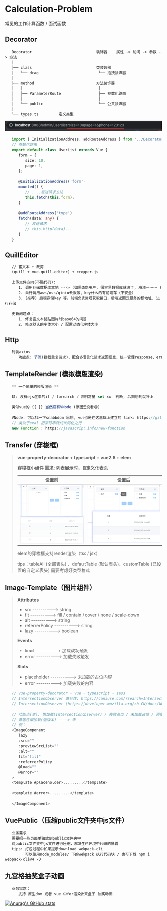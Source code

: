 

# Calculation-Problem

常见的工作计算函数 / 面试函数

## Decorator
```
   Decorator                             装饰器    属性 -> 访问 -> 参数 -> 方法
   |
   ├── class                             类装饰器
   |   └── drag                           └── 拖拽装饰器
   |
   ├── method                            方法装饰器
   │   │                                  │
   │   ├── ParameterRoute                 ├── 参数化路由
   │   │                                  │
   │   └── public                         └── 公共装饰器
   │
   └── types.ts         定义类型
```
<img src="https://raw.githubusercontent.com/Due07/Calculation-Problem/master/image/image-20221103180504481.png" alt="image-20221103180504481" />

```typescript
   import { InitializationAddress, addRouteAddress } from '../Decorator/method/ParameterRoute';
   // 参数化路由
   export default class UserList extends Vue {
      form = {
         size: 10,
         page: 1,
      };

      @InitializationAddress('form')
      mounted() {
         // ....发送请求方法
         this.fetch(this.form);
      }

      @addRouteAddress('type')
      fetch(data: any) {
         // 发送请求
         // this.http(data)....
      }
   }

```


## QuillEditor
```
   // 富文本 + 裁剪
   (quill + vue-quill-editor) + cropper.js

   上传文件方向(不贴代码): 
      1. 调用存储数据库本地 ---> (如果面向用户, 很容易数据库就满了, 崩溃～～～ )
      2. 自行调用aws/oss/qiniu云服务, key什么的有前端存（不安全）
      3. (推荐) 后端存储key 等，前端负责常规获取接口，后端返回云服务的预地址, 进行存储

   更新问题点：
      1. 修复富文本黏贴图片时base64的问题
      2. 修改默认的字体大小 / 配置动态化字体大小

```

## Http
```typescript
   封装axios
      功能点: 节流(拦截重复请求)、配合多语言化请求返回信息、统一管理response、error信息提醒
```

## TemplateRender (模拟模版渲染)
```javascript
   ** 一个简单的模版渲染 **

   缺: 没有ejs渲染的if / forearch / 声明常量 set xx  判断, 后期想到就补上

   类似vue的 {{ }} 当然没有VNode (原因还没看😅)

   VNode: 可以找一下snabbdom 思想, vue也是在这基础上建立的 link: https://github.com/coconilu/Blog/issues/152
   // 类似于eval 把字符串转成代码化之行
   new Function : https://javascript.info/new-function
```

## Transfer (穿梭框)
> **vue-property-decorator + typescript + vue2.6 + elem**
>
> **穿梭框小组件 需求: 列表展示时，自定义化表头**   
>
> |                            设置前                            |                            设置后                            |
> | :----------------------------------------------------------: | :----------------------------------------------------------: |
> | <img src="https://raw.githubusercontent.com/Due07/Calculation-Problem/master/image/image-20220923115231264.png" alt="image-20220923115231264" style="zoom: 50%; display: inline-block" /> | <img src="https://raw.githubusercontent.com/Due07/Calculation-Problem/master/image/image-20220923115654730.png" alt="image-20220923115654730" style="zoom: 60%; display: inline-block" /> |
>
> elem的穿梭框支持render渲染（tsx / jsx）
>
> tips：tableAll (全部表头) 、defaultTable (默认表头)、customTable (已设置的自定义表头) 需要考虑好类型格式
>
> 

## Image-Template（图片组件）
> **Attributes**
>
> - src 							---------->	 string
> - fit 							---------->     fill / contain / cover / none / scale-down
> - alt 							---------->     string
> - referrerPolicy 			---------->     string
> - lazy 						---------->    boolean
>
> **Events**
>
> - load							---------->    加载成功触发
> - error						---------->    加载失败触发
>
> **Slots**
>
> - placeholder				---------->    未加载的占位内容
> - error				      ---------->    加载失败的内容

```typescript
   // vue-property-decorator + vue + typescript + sass
   // IntersectionObserver 兼容性: https://caniuse.com/?search=IntersectionObserver
   // IntersectionObserver (https://developer.mozilla.org/zh-CN/docs/Web/API/IntersectionObserver/IntersectionObserver)

   // 功能点(主): 懒加载(IntersectionObserver) / 失败占位 / 未加载占位 / 预览
   // 兼容性懒加载(低版本) ————> 未
   // 例：
   <ImageComponent
      lazy
      :src=""
      :previewSrcList=""
      :alt=""
      fit="fill"
      :referrerPolicy
      @load=""
      @error=""
   >
   <template #placeholder>.........</template>

   <template #error>.........</template>

   </ImageComponent>

```
## VuePublic（压缩public文件夹中js文件）
```
   业务需求
   需要把一些页面单独放到public文件夹中
   对public文件夹中js文件进行压缩，解决生产环境中代码的暴露
   tips: 打包过程中如果提示download webpack-cli
         可以使用node_modules/ 下的webpack 执行代码块 / 也可下载 npm i webpack-cli@4 -D
```

## 九宫格抽奖盒子动画
```
   业务需求：
      支持 原生dom 或者 vue 中for渲染出来盒子 抽奖动画
```

[![Anurag's GitHub stats](https://github-readme-stats.vercel.app/api?username=Due07&count_private=true&theme=github_dark&show_icons=true)](https://github.com/anuraghazra/github-readme-stats)